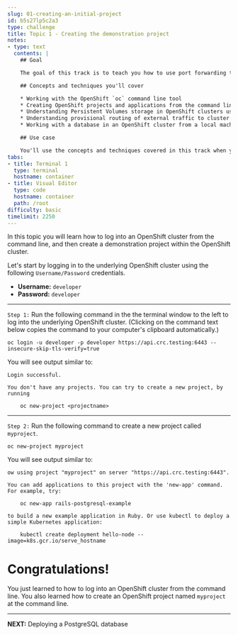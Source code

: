 ```yaml
---
slug: 01-creating-an-initial-project
id: b5s27lp5c2a3
type: challenge
title: Topic 1 - Creating the demonstration project
notes:
- type: text
  contents: |
    ## Goal

    The goal of this track is to teach you how to use port forwarding to run a database as persistent storage on OpenShift. You'll learn how to access a database server in an OpenShift cluster from the command line. Also, you'll learn how to use port forwarding to temporarily expose a database service outside of an OpenShift cluster. Once a database is exposed outside of the cluster you can work with it using a database API tool such as a database administration client.

    ## Concepts and techniques you'll cover

    * Working with the OpenShift `oc` command line tool
    * Creating OpenShift projects and applications from the command line
    * Understanding Persistent Volumes storage in OpenShift clusters using a database
    * Understanding provisional routing of external traffic to cluster services using port forwarding
    * Working with a database in an OpenShift cluster from a local machine using port forwarding

    ## Use case

    You'll use the concepts and techniques covered in this track when you want to deploy an application's database server to an OpenShift cluster and then work with it directly throughout a continuous software development life development (SDLC) as the application matures from the development stage and on toward production release.
tabs:
- title: Terminal 1
  type: terminal
  hostname: container
- title: Visual Editor
  type: code
  hostname: container
  path: /root
difficulty: basic
timelimit: 2250
---
```

In this topic you will learn how to log into an OpenShift cluster from the command line, and then create a demonstration project within the OpenShift cluster.

Let's start by logging in to the underlying OpenShift cluster using the following `Username/Password` credentials.

* **Username:** ``developer``
* **Password:** ``developer``

----

`Step 1:` Run the following command in the the terminal window to the left to log into the underlying OpenShift cluster. (Clicking on the command text below copies the command to your computer's clipboard automatically.)

```
oc login -u developer -p developer https://api.crc.testing:6443 --insecure-skip-tls-verify=true
```

You will see output similar to:

```
Login successful.

You don't have any projects. You can try to create a new project, by running

    oc new-project <projectname>
```

----

`Step 2:` Run the following command to create a new project called `myproject`.

```
oc new-project myproject
```

You will see output similar to:

```
ow using project "myproject" on server "https://api.crc.testing:6443".

You can add applications to this project with the 'new-app' command. For example, try:

    oc new-app rails-postgresql-example

to build a new example application in Ruby. Or use kubectl to deploy a simple Kubernetes application:

    kubectl create deployment hello-node --image=k8s.gcr.io/serve_hostname
```

# Congratulations!
You just learned to how to log into an OpenShift cluster from the command line. You also learned how to create an OpenShift project named `myproject` at the command line.

----

**NEXT:** Deploying a PostgreSQL database